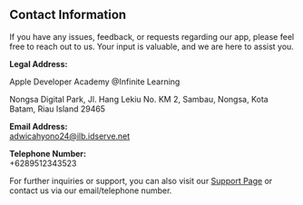 ## Contact Information

If you have any issues, feedback, or requests regarding our app, please feel free to reach out to us. Your input is valuable, and we are here to assist you.

**Legal Address:**

Apple Developer Academy @Infinite Learning

Nongsa Digital Park, Jl. Hang Lekiu No. KM 2, Sambau, Nongsa, Kota Batam, Riau Island 29465

**Email Address:**  
adwicahyono24@ilb.idserve.net

**Telephone Number:**  
+6289512343523

For further inquiries or support, you can also visit our [Support Page](https://www.developeracademy.infinitelearning.id/) or contact us via our email/telephone number.
